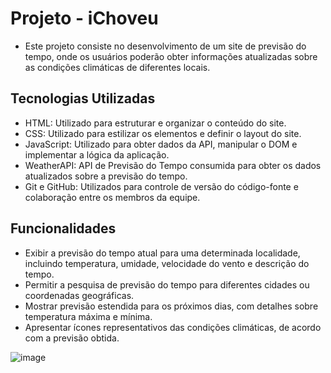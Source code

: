 # Projeto - iChoveu
- Este projeto consiste no desenvolvimento de um site de previsão do tempo, onde os usuários poderão obter informações atualizadas sobre as condições climáticas de diferentes locais.

## Tecnologias Utilizadas
- HTML: Utilizado para estruturar e organizar o conteúdo do site.
- CSS: Utilizado para estilizar os elementos e definir o layout do site.
- JavaScript: Utilizado para obter dados da API, manipular o DOM e implementar a lógica da aplicação.
- WeatherAPI: API de Previsão do Tempo consumida para obter os dados atualizados sobre a previsão do tempo.
- Git e GitHub: Utilizados para controle de versão do código-fonte e colaboração entre os membros da equipe.

## Funcionalidades
- Exibir a previsão do tempo atual para uma determinada localidade, incluindo temperatura, umidade, velocidade do vento e descrição do tempo.
- Permitir a pesquisa de previsão do tempo para diferentes cidades ou coordenadas geográficas.
- Mostrar previsão estendida para os próximos dias, com detalhes sobre temperatura máxima e mínima.
- Apresentar ícones representativos das condições climáticas, de acordo com a previsão obtida.

![image](./src/imgs/mobile.gif)